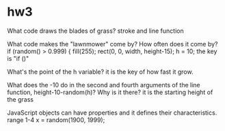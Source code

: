 # hw3
What code draws the blades of grass?
stroke and line function

What code makes the "lawnmower" come by? How often does it come by?
  if (random() > 0.999) {
    fill(255);
    rect(0, 0, width, height-15);
    h = 10;
    the key is "if ()"

What's the point of the h variable?
it is the key of how fast it grow.

What does the -10 do in the second and fourth arguments of the line function, height-10-random(h)? Why is it there?
it is the starting height of the grass

JavaScript objects can have properties and it defines their characteristics.
range 1-4
x = random(1900, 1999);
